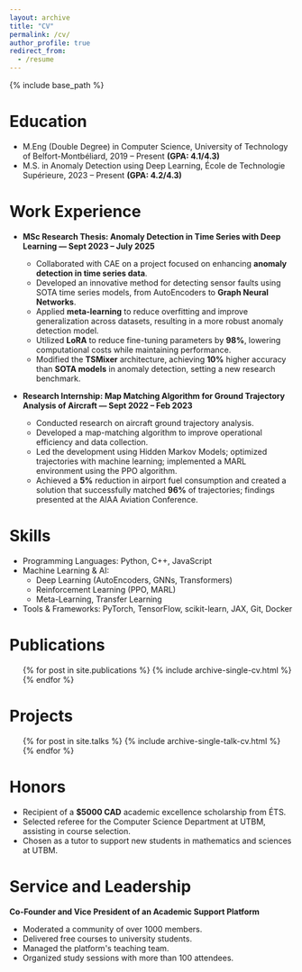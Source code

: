 ```yaml
---
layout: archive
title: "CV"
permalink: /cv/
author_profile: true
redirect_from:
  - /resume
---
```


{% include base_path %}

Education
======
* M.Eng (Double Degree) in Computer Science, University of Technology of Belfort-Montbéliard, 2019 – Present **(GPA: 4.1/4.3)**
* M.S. in Anomaly Detection using Deep Learning, École de Technologie Supérieure, 2023 – Present **(GPA: 4.2/4.3)**

Work Experience
======
* **MSc Research Thesis: Anomaly Detection in Time Series with Deep Learning — Sept 2023 – July 2025**
  - Collaborated with CAE on a project focused on enhancing **anomaly detection in time series data**.
  - Developed an innovative method for detecting sensor faults using SOTA time series models, from AutoEncoders to **Graph Neural Networks**.
  - Applied **meta-learning** to reduce overfitting and improve generalization across datasets, resulting in a more robust anomaly detection model.
  - Utilized **LoRA** to reduce fine-tuning parameters by **98%**, lowering computational costs while maintaining performance.
  - Modified the **TSMixer** architecture, achieving **10%** higher accuracy than **SOTA models** in anomaly detection, setting a new research benchmark.

* **Research Internship: Map Matching Algorithm for Ground Trajectory Analysis of Aircraft — Sept 2022 – Feb 2023**
  - Conducted research on aircraft ground trajectory analysis.
  - Developed a map-matching algorithm to improve operational efficiency and data collection.
  - Led the development using Hidden Markov Models; optimized trajectories with machine learning; implemented a MARL environment using the PPO algorithm.
  - Achieved a **5%** reduction in airport fuel consumption and created a solution that successfully matched **96%** of trajectories; findings presented at the AIAA Aviation Conference.

Skills
======
* Programming Languages: Python, C++, JavaScript  
* Machine Learning & AI:
  * Deep Learning (AutoEncoders, GNNs, Transformers)
  * Reinforcement Learning (PPO, MARL)
  * Meta-Learning, Transfer Learning  
* Tools & Frameworks: PyTorch, TensorFlow, scikit-learn, JAX, Git, Docker

Publications
======
<ul>{% for post in site.publications %}
  {% include archive-single-cv.html %}
{% endfor %}</ul>

Projects
======
<ul>{% for post in site.talks %}
  {% include archive-single-talk-cv.html %}
{% endfor %}</ul>

Honors
======
* Recipient of a **$5000 CAD** academic excellence scholarship from ÉTS.
* Selected referee for the Computer Science Department at UTBM, assisting in course selection.
* Chosen as a tutor to support new students in mathematics and sciences at UTBM.

Service and Leadership
======
**Co-Founder and Vice President of an Academic Support Platform**
  - Moderated a community of over 1000 members.
  - Delivered free courses to university students.
  - Managed the platform's teaching team.
  - Organized study sessions with more than 100 attendees.
